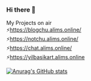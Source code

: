 ### Hi there 👋

My Projects on air  
⚡https://blogchu.alims.online/  
⚡https://notchu.alims.online/  
⚡https://chat.alims.online/  
⚡https://yilbasikart.alims.online

[![Anurag's GitHub stats](https://github-readme-stats.vercel.app/api?username=alionboard)](https://github.com/anuraghazra/github-readme-stats)
